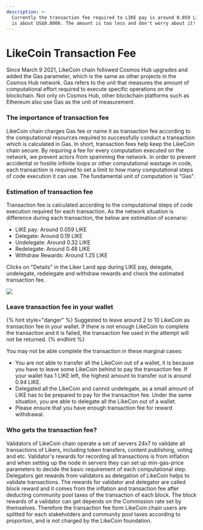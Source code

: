 ```yaml
---
description: >-
  Currently the transaction fee required to LIKE pay is around 0.059 LIKE, which
  is about US$0.0006. The amount is too less and don't worry about it!
---
```


# LikeCoin Transaction Fee

Since March 9 2021, LikeCoin chain followed Cosmos Hub upgrades and added the Gas parameter, which is the same as other projects in the Cosmos Hub network. Gas refers to the unit that measures the amount of computational effort required to execute specific operations on the blockchain. Not only on Cosmos Hub, other blockchain platforms such as Ethereum also use Gas as the unit of measurement.

### The importance of transaction fee

LikeCoin chain charges Gas fee or name it as transaction fee according to the computational resources required  to successfully conduct a transaction which is calculated in Gas. In short, transaction fees help keep the LikeCoin chain secure. By requiring a fee for every computation executed on the network, we prevent actors from spamming the network. In order to prevent accidental or hostile infinite loops or other computational wastage in code, each transaction is required to set a limit to how many computational steps of code execution it can use. The fundamental unit of computation is "Gas".

### Estimation of transaction fee

Transaction fee is calculated according to the computational steps of code execution required for each transaction. As the network situation is difference during each transaction, the below are estimation of scenario:

* LIKE pay: Around 0.059 LIKE
* Delegate: Around 0.19 LIKE
* Undelegate: Around 0.32 LIKE 
* Redelegate: Around 0.48 LIKE
* Withdraw Rewards: Around 1.25 LIKE

Clicks on "Details" in the Liker Land app during LIKE pay, delegate, undelegate, redelegate and withdraw rewards and check the estimated transaction fee.

![](../../.gitbook/assets/like-pay-4-en.png)

### Leave transaction fee in your wallet

{% hint style="danger" %}
Suggested to leave around 2 to 10 LikeCoin as transaction fee in your wallet. If there is not enough LikeCoin to complete the transaction and it is failed, the transaction fee used in the attempt will not be returned.
{% endhint %}

You may not be able complete the transaction in these marginal cases:

* You are not able to transfer all the LikeCoin out of a wallet, it is because you have to leave some LikeCoin behind to pay the transaction fee. If your wallet has 1 LIKE left, the highest amount to transfer out is around 0.94 LIKE.
* Delegated all the LikeCoin and cannot undelegate, as a small amount of LIKE has to be prepared to pay for the transaction fee. Under the same situation, you are able to delegate all the LikeCon out of a wallet.
* Please ensure that you have enough transaction fee for reward withdrawal.

### Who gets the transaction fee?

Validators of LikeCoin chain operate a set of servers 24x7 to validate all transactions of Likers, including token transfers, content publishing, voting and etc. Validator's rewards for recording all transactions is from inflation and when setting up the node in servers they can set up min-gas-price parameters to decide the basic requirement of each computational step. Delegators get rewards from validators as delegation of LikeCoin helps to validate transactions. The rewards for validator and delegator are called block reward and it comes from the inflation and transaction fee after deducting community pool taxes of the transaction of each block. The block rewards of a validator can get depends on the Commission rate set by themselves. Therefore the transaction fee form LikeCoin chain users are splitted for each stakeholders and community pool taxes according to proportion, and is not charged by the LikeCoin foundation.  


